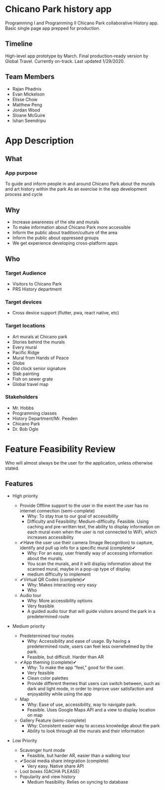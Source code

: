 # Chicano Park history app

Programming I and Programming II Chicano Park collaborative History app. Basic single page app prepped for production.

## Timeline

High-level app prototype by March. Final production-ready version by Global Travel. Currently on-track. Last updated 1/29/2020.

## Team Members

- Rajan Phadnis
- Evan Mickelson
- Elisse Chow
- Matthew Peng
- Jordan Wood
- Sloane McGuire
- Ishan Seendripu

# App Description

## What

### App purpose

To guide and inform people in and around Chicano Park about the murals and art history within the park
As an exercise in the app development process and cycle

## Why

- Increase awareness of the site and murals
- To make information about Chicano Park more accessible
- Inform the public about tradition/culture of the area
- Inform the public about oppressed groups
- We get experience developing cross-platform apps

## Who

### Target Audience

- Visitors to Chicano Park
- PRS History department

### Target devices

- Cross device support (flutter, pwa, react native, etc)

### Target locations

- Art murals at Chicano park
- Stories behind the murals
- Every mural
- Pacific Ridge
- Mural from Hands of Peace
- Globe
- Old clock senior signature
- Slab painting
- Fish on sewer grate
- Global travel map

### Stakeholders

- Mr. Hobbs
- Programming classes
- History Department/Mr. Peeden
- Chicano Park
- Dr. Bob Ogle

# Feature Feasibility Review

Who will almost always be the user for the application, unless otherwise stated.

## Features

- High priority

  - Provide Offline support to the user in the event the user has no internet connection (semi-complete)
    - Why: To stay true to our goal of accessibility
    - Difficulty and Feasibility: Medium-difficulty. Feasible. Using caching and pre-written text, the ability to display information on each mural even when the user is not connected to WiFi, which increases accessibility
  - ✔Have the user use their camera (Image Recognition) to capture, identify and pull up info for a specific mural (complete)✔
    - Why: For an easy, user friendly way of accessing information about the murals.
    - You scan the murals, and it will display information about the scanned mural, maybe in a pop-up type of display.
    - medium difficulty to implement
  - ✔Virtual QR Codes (complete)✔
    - Why: Makes interacting very easy
    - Who
  - Audio tour
    - Why: More accessibility options
    - Very feasible
    - A guided audio tour that will guide visitors around the park in a predetermined route
- Medium priority
  - Predetermined tour routes
    - Why: Accessibility and ease of usage. By having a predetermined route, users can feel less overwhelmed by the park.
    - Feasible, but difficult. Harder than AR
  - ✔App theming (complete)✔ 
    - Why: To make the app “feel,” good for the user.
    - Very feasible
    - Clean color palettes
    - Provide different themes that users can switch between, such as dark and light mode, in order to improve user satisfaction and enjoyability while using the app
  - Map
    - Why: Ease of use, accessibility, way to navigate park.
    - Feasible. Uses Google Maps API and a view to display location on map
  - Gallery Feature (semi-complete)
    - Why: Consistent easier way to access knowledge about the park
    - Ability to look through all the murals and their information
- Low Priority
  - Scavenger hunt mode
    - Feasible, but harder AR, easier than a walking tour
  - ✔Social media share integration (complete)
    - Very easy. Native share API
  - Loot boxes (GACHA PLEASE)
  - Popularity and view history
    - Medium feasibility. Relies on syncing to database

